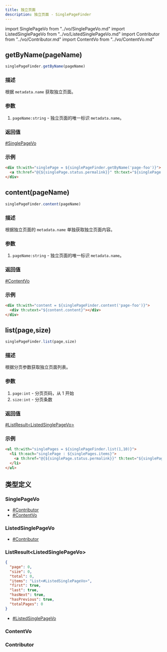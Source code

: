 ```yaml
---
title: 独立页面
description: 独立页面 - SinglePageFinder
---
```


import SinglePageVo from "../vo/SinglePageVo.md"
import ListedSinglePageVo from "../vo/ListedSinglePageVo.md"
import Contributor from "../vo/Contributor.md"
import ContentVo from "../vo/ContentVo.md"

## getByName(pageName)

```js
singlePageFinder.getByName(pageName)
```

### 描述

根据 `metadata.name` 获取独立页面。

### 参数

1. `pageName:string` - 独立页面的唯一标识 `metadata.name`。

### 返回值

[#SinglePageVo](#singlepagevo)

### 示例

```html
<div th:with="singlePage = ${singlePageFinder.getByName('page-foo')}">
  <a th:href="@{${singlePage.status.permalink}}" th:text="${singlePage.spec.title}"></a>
</div>
```

## content(pageName)

```js
singlePageFinder.content(pageName)
```

### 描述

根据独立页面的 `metadata.name` 单独获取独立页面内容。

### 参数

1. `pageName:string` - 独立页面的唯一标识 `metadata.name`。

### 返回值

[#ContentVo](#contentvo)

### 示例

```html
<div th:with="content = ${singlePageFinder.content('page-foo')}">
  <div th:utext="${content.content}"></div>
</div>
```

## list(page,size)

```js
singlePageFinder.list(page,size)
```

### 描述

根据分页参数获取独立页面列表。

### 参数

1. `page:int` - 分页页码，从 1 开始
2. `size:int` - 分页条数

### 返回值

[#ListResult<ListedSinglePageVo\>](#listresultlistedsinglepagevo)

### 示例

```html
<ul th:with="singlePages = ${singlePageFinder.list(1,10)}">
  <li th:each="singlePage : ${singlePages.items}">
    <a th:href="@{${singlePage.status.permalink}}" th:text="${singlePage.spec.title}"></a>
  </li>
</ul>
```

## 类型定义

### SinglePageVo

<SinglePageVo />

- [#Contributor](#contributor)
- [#ContentVo](#contentvo)

### ListedSinglePageVo

- [#Contributor](#contributor)

<ListedSinglePageVo />

### ListResult<ListedSinglePageVo\>

```json title="ListResult<ListedSinglePageVo>"
{
  "page": 0,
  "size": 0,
  "total": 0,
  "items": "List<#ListedSinglePageVo>",
  "first": true,
  "last": true,
  "hasNext": true,
  "hasPrevious": true,
  "totalPages": 0
}
```

- [#ListedSinglePageVo](#listedsinglepagevo)

### ContentVo

<ContentVo />

### Contributor

<Contributor />
